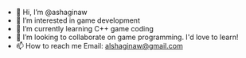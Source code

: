 - 👋 Hi, I’m @ashaginaw
- 👀 I’m interested in game development
- 🌱 I’m currently learning C++ game coding
- 💞️ I’m looking to collaborate on game programming. I'd love to learn!
- 📫 How to reach me Email: alshaginaw@gmail.com

<!---
ashaginaw/ashaginaw is a ✨ special ✨ repository because its `README.md` (this file) appears on your GitHub profile.
You can click the Preview link to take a look at your changes.
--->
